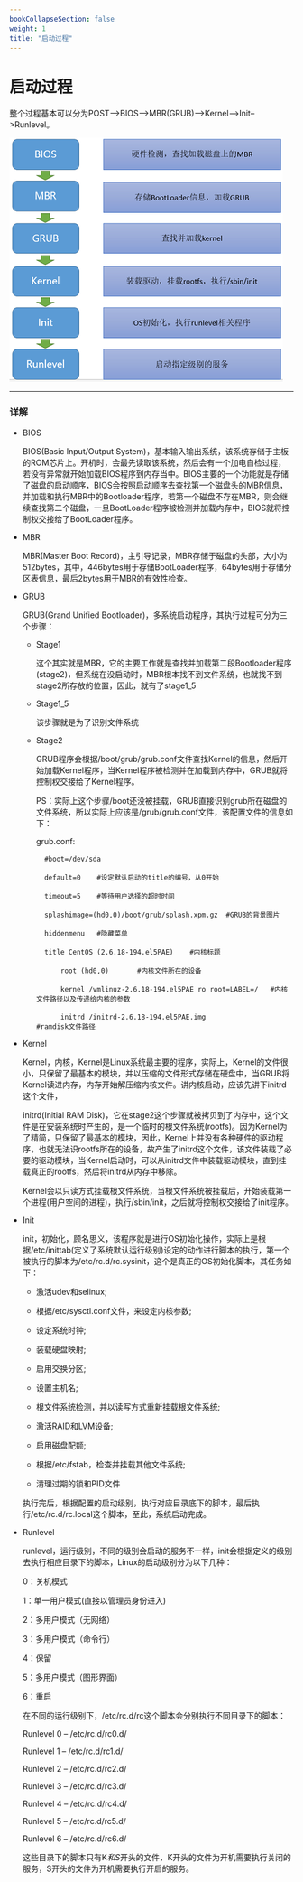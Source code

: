 ```yaml
---
bookCollapseSection: false
weight: 1
title: "启动过程"
---
```


# 启动过程

整个过程基本可以分为POST–>BIOS–>MBR(GRUB)–>Kernel–>Init–>Runlevel。

![](linux-start.png)

***

### 详解

* BIOS

	BIOS(Basic Input/Output System)，基本输入输出系统，该系统存储于主板的ROM芯片上。开机时，会最先读取该系统，然后会有一个加电自检过程，若没有异常就开始加载BIOS程序到内存当中。BIOS主要的一个功能就是存储了磁盘的启动顺序，BIOS会按照启动顺序去查找第一个磁盘头的MBR信息，并加载和执行MBR中的Bootloader程序，若第一个磁盘不存在MBR，则会继续查找第二个磁盘，一旦BootLoader程序被检测并加载内存中，BIOS就将控制权交接给了BootLoader程序。

* MBR

	MBR(Master Boot Record)，主引导记录，MBR存储于磁盘的头部，大小为512bytes，其中，446bytes用于存储BootLoader程序，64bytes用于存储分区表信息，最后2bytes用于MBR的有效性检查。

* GRUB

	GRUB(Grand Unified Bootloader)，多系统启动程序，其执行过程可分为三个步骤：

	* Stage1

		这个其实就是MBR，它的主要工作就是查找并加载第二段Bootloader程序(stage2)，但系统在没启动时，MBR根本找不到文件系统，也就找不到stage2所存放的位置，因此，就有了stage1_5

	* Stage1_5

		该步骤就是为了识别文件系统

	* Stage2

		GRUB程序会根据/boot/grub/grub.conf文件查找Kernel的信息，然后开始加载Kernel程序，当Kernel程序被检测并在加载到内存中，GRUB就将控制权交接给了Kernel程序。

		PS：实际上这个步骤/boot还没被挂载，GRUB直接识别grub所在磁盘的文件系统，所以实际上应该是/grub/grub.conf文件，该配置文件的信息如下：

		grub.conf:


			#boot=/dev/sda
	
			default=0    #设定默认启动的title的编号，从0开始
	
			timeout=5    #等待用户选择的超时时间
	
			splashimage=(hd0,0)/boot/grub/splash.xpm.gz  #GRUB的背景图片
	
			hiddenmenu   #隐藏菜单
	
			title CentOS (2.6.18-194.el5PAE)    #内核标题
	
				root (hd0,0)       #内核文件所在的设备
	
				kernel /vmlinuz-2.6.18-194.el5PAE ro root=LABEL=/   #内核文件路径以及传递给内核的参数
	
				initrd /initrd-2.6.18-194.el5PAE.img                #ramdisk文件路径

* Kernel

	Kernel，内核，Kernel是Linux系统最主要的程序，实际上，Kernel的文件很小，只保留了最基本的模块，并以压缩的文件形式存储在硬盘中，当GRUB将Kernel读进内存，内存开始解压缩内核文件。讲内核启动，应该先讲下initrd这个文件，

	initrd(Initial RAM Disk)，它在stage2这个步骤就被拷贝到了内存中，这个文件是在安装系统时产生的，是一个临时的根文件系统(rootfs)。因为Kernel为了精简，只保留了最基本的模块，因此，Kernel上并没有各种硬件的驱动程序，也就无法识rootfs所在的设备，故产生了initrd这个文件，该文件装载了必要的驱动模块，当Kernel启动时，可以从initrd文件中装载驱动模块，直到挂载真正的rootfs，然后将initrd从内存中移除。

	Kernel会以只读方式挂载根文件系统，当根文件系统被挂载后，开始装载第一个进程(用户空间的进程)，执行/sbin/init，之后就将控制权交接给了init程序。

* Init

	init，初始化，顾名思义，该程序就是进行OS初始化操作，实际上是根据/etc/inittab(定义了系统默认运行级别)设定的动作进行脚本的执行，第一个被执行的脚本为/etc/rc.d/rc.sysinit，这个是真正的OS初始化脚本，其任务如下：

	* 激活udev和selinux;
		
	* 根据/etc/sysctl.conf文件，来设定内核参数;
	
	* 设定系统时钟;
		
	* 装载硬盘映射;
		
	* 启用交换分区;
	
	* 设置主机名;
		
	* 根文件系统检测，并以读写方式重新挂载根文件系统;
		
	* 激活RAID和LVM设备;
		
	* 启用磁盘配额;
		
	* 根据/etc/fstab，检查并挂载其他文件系统;
		
	* 清理过期的锁和PID文件

	执行完后，根据配置的启动级别，执行对应目录底下的脚本，最后执行/etc/rc.d/rc.local这个脚本，至此，系统启动完成。 　　

* Runlevel

	runlevel，运行级别，不同的级别会启动的服务不一样，init会根据定义的级别去执行相应目录下的脚本，Linux的启动级别分为以下几种：

	0：关机模式

	1：单一用户模式(直接以管理员身份进入)

	2：多用户模式（无网络）

	3：多用户模式（命令行）

	4：保留

	5：多用户模式（图形界面）

	6：重启

	在不同的运行级别下，/etc/rc.d/rc这个脚本会分别执行不同目录下的脚本：

	Runlevel 0 – /etc/rc.d/rc0.d/

	Runlevel 1 – /etc/rc.d/rc1.d/

	Runlevel 2 – /etc/rc.d/rc2.d/

	Runlevel 3 – /etc/rc.d/rc3.d/

	Runlevel 4 – /etc/rc.d/rc4.d/

	Runlevel 5 – /etc/rc.d/rc5.d/

	Runlevel 6 – /etc/rc.d/rc6.d/

	这些目录下的脚本只有K*和S*开头的文件，K开头的文件为开机需要执行关闭的服务，S开头的文件为开机需要执行开启的服务。